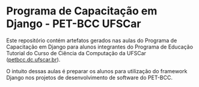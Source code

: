 # Programa de Capacitação em Django - PET-BCC UFSCar

Este repositório contém artefatos gerados nas aulas do Programa de Capacitação em Django para alunos integrantes do Programa de Educação Tutorial do Curso de Ciência da Computação da UFSCar ([petbcc.dc.ufscar.br](http://petbcc.dc.ufscar.br)).

O intuito dessas aulas é preparar os alunos para utilização do framework Django nos projetos de desenvolvimento de software do PET-BCC.